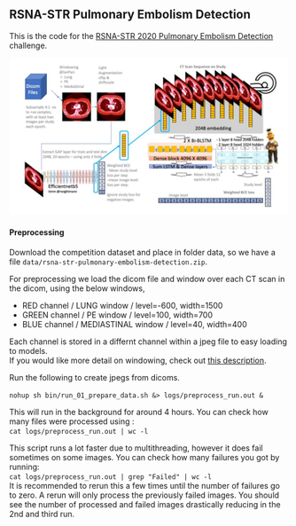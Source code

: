 ## RSNA-STR Pulmonary Embolism Detection

This is the code for the [RSNA-STR 2020 Pulmonary Embolism Detection](https://www.kaggle.com/c/rsna-str-pulmonary-embolism-detection) challenge.

![](docs/architecture.jpg?raw=true "Optional Title")


#### Preprocessing

Download the competition dataset and place in folder data, so we have a file `data/rsna-str-pulmonary-embolism-detection.zip`.  
  
For preprocessing we load the dicom file and window over each CT scan in the dicom, using the below windows,   
   
- RED channel / LUNG window / level=-600, width=1500  
- GREEN channel / PE window / level=100, width=700  
- BLUE channel / MEDIASTINAL window / level=40, width=400  
   
Each channel is stored in a differnt channel within a jpeg file to easy loading to models.  
If you would like more detail on windowing, check out [this description](https://www.kaggle.com/c/rsna-str-pulmonary-embolism-detection/discussion/182930).

Run the following to create jpegs from dicoms. 

`nohup sh bin/run_01_prepare_data.sh &> logs/preprocess_run.out &`   

This will run in the background for around 4 hours. You can check how many files were processed using :  
`cat logs/preprocess_run.out | wc -l`  

This script runs a lot faster due to multithreading, however it does fail sometimes on some images. You can check how many failures you got by running:   
`cat logs/preprocess_run.out | grep "Failed" | wc -l`   
It is recommended to rerun this a few times until the number of failures go to zero. A rerun will only process the previously failed images. You should see the number of processed and failed images drastically reducing in the 2nd and third run.   



